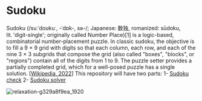 <h1> Sudoku </h1>

Sudoku (/suːˈdoʊkuː, -ˈdɒk-, sə-/; Japanese: 数独, romanized: sūdoku, lit. 'digit-single'; originally called Number Place)[1] is a logic-based, combinatorial number-placement puzzle. In classic sudoku, the objective is to fill a 9 × 9 grid with digits so that each column, each row, and each of the nine 3 × 3 subgrids that compose the grid (also called "boxes", "blocks", or "regions") contain all of the digits from 1 to 9. The puzzle setter provides a partially completed grid, which for a well-posed puzzle has a single solution. [<a href="https://en.wikipedia.org/wiki/Sudoku">Wikipedia, 2022</a>]
This repository will have two parts:
 1- <a href="https://github.com/Rachelxcii/Sudoku/tree/main/Sudoku%20check">Sudoku check</a>
 2- <a href="">Sudoku solver</a>

![relaxation-g329a8f9ea_1920](https://user-images.githubusercontent.com/49941851/149814312-111e09ac-1f36-489f-b4fa-4c16c7d388dc.jpg)
